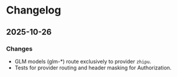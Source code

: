 # Changelog

## 2025-10-26
### Changes
- GLM models (glm-*) route exclusively to provider `zhipu`.
- Tests for provider routing and header masking for Authorization.
